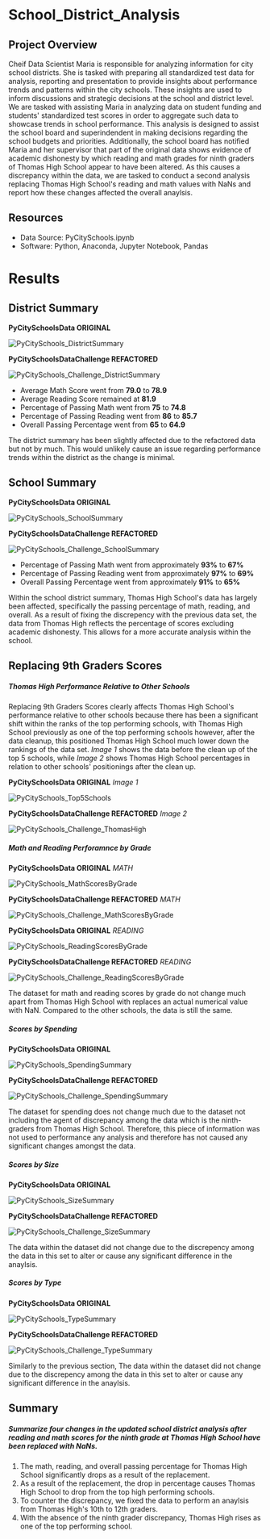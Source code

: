 # School_District_Analysis
## Project Overview
Cheif Data Scientist Maria is responsible for analyzing information for city school districts. She is tasked with preparing all standardized test data for analysis, reporting and presentation to provide insights about performance trends and patterns within the city schools. These insights are used to inform discussions and strategic decisions at the school and district level. We are tasked with assisting Maria in analyzing data on student funding and students' standardized test scores in order to aggregate such data to showcase trends in school performance. This analysis is designed to assist the school board and superindendent in making decisions regarding the school budgets and priorities. Additionally, the school board has notified Maria and her supervisor that part of the original data shows evidence of academic dishonesty by which reading and math grades for ninth graders of Thomas High School appear to have been altered. As this causes a discrepancy within the data, we are tasked to conduct a second analysis replacing Thomas High School's reading and math values with NaNs and report how these changes affected the overall anaylsis. 

## Resources
- Data Source: PyCitySchools.ipynb 
- Software: Python, Anaconda, Jupyter Notebook, Pandas

# Results
## District Summary

**PyCitySchoolsData ORIGINAL**

![PyCitySchools_DistrictSummary](https://user-images.githubusercontent.com/107603065/179451204-08e81e36-2228-400e-ad15-6fcfe092afc9.png)


**PyCitySchoolsDataChallenge REFACTORED** 

![PyCitySchools_Challenge_DistrictSummary](https://user-images.githubusercontent.com/107603065/179449188-395464ba-a960-481b-997f-92bc478da7d4.png)

- Average Math Score went from **79.0** to **78.9**
- Average Reading Score remained at **81.9**
- Percentage of Passing Math went from **75** to **74.8**
- Percentage of Passing Reading went from **86** to **85.7**
- Overall Passing Percentage went from **65** to **64.9**

The district summary has been slightly affected due to the refactored data but not by much. This would unlikely cause an issue regarding performance trends within the district as the change is minimal.

## School Summary
 
**PyCitySchoolsData ORIGINAL** 

![PyCitySchools_SchoolSummary](https://user-images.githubusercontent.com/107603065/179451153-879fbe84-ae90-4049-ba1d-673514685b54.png)


**PyCitySchoolsDataChallenge REFACTORED**

![PyCitySchools_Challenge_SchoolSummary](https://user-images.githubusercontent.com/107603065/179449307-b70ab258-48ee-495c-adfd-67036d592dea.png)

- Percentage of Passing Math went from approximately **93%** to **67%**
- Percentage of Passing Reading went from approximately **97%** to **69%**
- Overall Passing Percentage went from approximately **91%** to **65%**

Within the school district summary, Thomas High School's data has largely been affected, specifically the passing percentage of math, reading, and overall. As a result of fixing the discrepency with the previous data set, the data from Thomas High reflects the percentage of scores excluding academic dishonesty. This allows for a more accurate analysis within the school. 
  
## Replacing 9th Graders Scores

##### Thomas High Performance Relative to Other Schools

Replacing 9th Graders Scores clearly affects Thomas High School's performance relative to other schools because there has been a significant shift within the ranks of the top performing schools, with Thomas High School previously as one of the top performing schools however, after the data cleanup, this positioned Thomas High School much lower down the rankings of the data set. *Image 1* shows the data before the clean up of the top 5 schools, while *Image 2* shows Thomas High School percentages in relation to other schools' positionings after the clean up. 

**PyCitySchoolsData ORIGINAL** *Image 1*

![PyCitySchools_Top5Schools](https://user-images.githubusercontent.com/107603065/179452375-3ed11b1d-0191-4ae7-b36b-ac85b4c06618.png)

**PyCitySchoolsDataChallenge REFACTORED** *Image 2*

![PyCitySchools_Challenge_ThomasHigh](https://user-images.githubusercontent.com/107603065/179456171-3881b2d6-87f9-4f94-b4d3-3cc5c165d938.png)


##### Math and Reading Perforamnce by Grade

**PyCitySchoolsData ORIGINAL** *MATH*

![PyCitySchools_MathScoresByGrade](https://user-images.githubusercontent.com/107603065/179453713-f2794ac0-f725-4650-99e7-d56a5e7bea53.png)

**PyCitySchoolsDataChallenge REFACTORED** *MATH*

![PyCitySchools_Challenge_MathScoresByGrade](https://user-images.githubusercontent.com/107603065/179453754-47300366-8b17-45db-86fe-7ae879fa0fa1.png)

**PyCitySchoolsData ORIGINAL** *READING*

![PyCitySchools_ReadingScoresByGrade](https://user-images.githubusercontent.com/107603065/179453845-609f0af8-e61a-4b49-a3c4-f68442bdafd2.png)

**PyCitySchoolsDataChallenge REFACTORED** *READING*

![PyCitySchools_Challenge_ReadingScoresByGrade](https://user-images.githubusercontent.com/107603065/179453870-4104003b-f0b0-48cd-bbb7-4bc0ba70e3b9.png)

The dataset for math and reading scores by grade do not change much apart from Thomas High School with replaces an actual numerical value with NaN. Compared to the other schools, the data is still the same. 


##### Scores by Spending

**PyCitySchoolsData ORIGINAL**

![PyCitySchools_SpendingSummary](https://user-images.githubusercontent.com/107603065/179454201-e60afaf3-eee5-4f05-b569-4a02f0aa867a.png)

**PyCitySchoolsDataChallenge REFACTORED**

![PyCitySchools_Challenge_SpendingSummary](https://user-images.githubusercontent.com/107603065/179454209-c23ac128-ed25-4d95-bb1d-b282851eb7ce.png)

The dataset for spending does not change much due to the dataset not including the agent of discrepancy among the data which is the ninth-graders from Thomas High School. Therefore, this piece of information was not used to performance any analysis and therefore has not caused any significant changes amongst the data. 

##### Scores by Size

**PyCitySchoolsData ORIGINAL**

![PyCitySchools_SizeSummary](https://user-images.githubusercontent.com/107603065/179454405-f5ec348f-224e-4af6-9ee5-3d254baf3d90.png)

**PyCitySchoolsDataChallenge REFACTORED**

![PyCitySchools_Challenge_SizeSummary](https://user-images.githubusercontent.com/107603065/179454422-1bcc5c29-1ca5-4091-a5cd-5d8c05a83489.png)

The data within the dataset did not change due to the discrepency among the data in this set to alter or cause any significant difference in the anaylsis.

##### Scores by Type

**PyCitySchoolsData ORIGINAL**

![PyCitySchools_TypeSummary](https://user-images.githubusercontent.com/107603065/179454480-27321694-44ba-4121-97b5-9be696c0184b.png)

**PyCitySchoolsDataChallenge REFACTORED**

![PyCitySchools_Challenge_TypeSummary](https://user-images.githubusercontent.com/107603065/179454464-3afb99a1-51ba-4ae6-aa90-01afb94d6897.png)

Similarly to the previous section, The data within the dataset did not change due to the discrepency among the data in this set to alter or cause any significant difference in the anaylsis.
    
## Summary

##### Summarize four changes in the updated school district analysis after reading and math scores for the ninth grade at Thomas High School have been replaced with NaNs.

1. The math, reading, and overall passing percentage for Thomas High School significantly drops as a result of the replacement. 
2. As a result of the replacement, the drop in percentage causes Thomas High School to drop from the top high performing schools.
3. To counter the discrepancy, we fixed the data to perform an anaylsis from Thomas High's 10th to 12th graders.
4. With the absence of the ninth grader discrepancy, Thomas High rises as one of the top performing school. 
